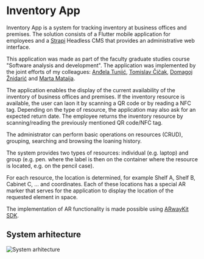 # Inventory App

Inventory App is a system for tracking inventory at business offices and premises. The solution consists of a Flutter mobile application for employees and a [Strapi](https://strapi.io/) Headless CMS that provides an administrative web interface.

This application was made as part of the faculty graduate studies course "Software analysis and development". The application was implemented by the joint efforts of my colleagues: 
[Anđela Tunjić](https://github.com/andelatunjic), [Tomislav Čičak](https://github.com/tcicak), [Domagoj Žnidarić](https://github.com/dznidaric) and [Marta Mataija](https://github.com/mmataija).

The application enables the display of the current availability of the inventory of business offices and premises. If the inventory resource is available, the user can laon it by scanning a QR code or by reading a NFC tag. Depending on the type of resource, the application may also ask for an expected return date. The employee returns the inventory resource by scanning/reading the previously mentioned QR code/NFC tag.

The administrator can perform basic operations on resources (CRUD), grouping, searching and browsing the loaning history.

The system provides two types of resources: individual (e.g. laptop) and group (e.g. pen. where the label is then on the container where the resource is located, e.g. on the pencil case).

For each resource, the location is determined, for example Shelf A, Shelf B, Cabinet C, ... and coordinates. Each of these locations has a special AR marker that serves for the application to display the location of the requested element in space.

The implementation of AR functionality is made possible using [ARwayKit SDK](https://www.arway.ai/).

## System arhitecture

![System arhitecture](https://github.com/tskobic/InventoryApp/blob/main/asset/images/app_architecture.png)
